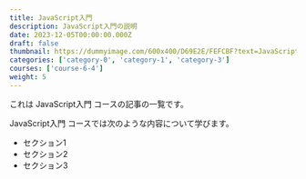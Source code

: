 ```yaml
---
title: JavaScript入門
description: JavaScript入門の説明
date: 2023-12-05T00:00:00.000Z
draft: false
thumbnail: https://dummyimage.com/600x400/D69E2E/FEFCBF?text=JavaScript%E5%85%A5%E9%96%80
categories: ['category-0', 'category-1', 'category-3']
courses: ['course-6-4']
weight: 5
---
```


これは JavaScript入門 コースの記事の一覧です。

  JavaScript入門 コースでは次のような内容について学びます。

  - セクション1
  - セクション2
  - セクション3